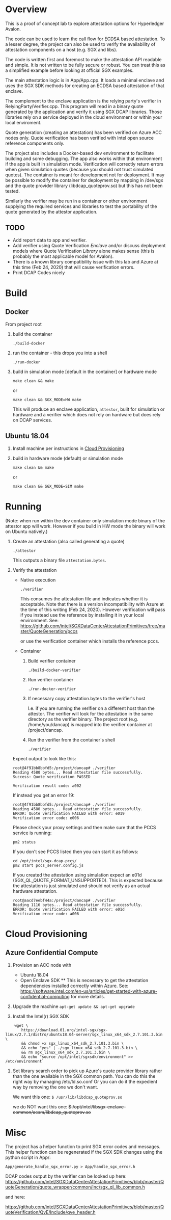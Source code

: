 # Overview
This is a proof of concept lab to explore attestation options for
Hyperledger Avalon.

The code can be used to learn the call flow for ECDSA based attestation. To a
lesser degree, the project can also be used to verify the availability of
attestation components on a host (e.g. SGX and libs).

The code is written first and foremost to make the attestation API readable and
simple. It is not written to be fully secure or robust. You can treat this as a
simplified example before looking at official SGX examples.

The main attestation logic is in App/App.cpp. It loads a minimal enclave and
uses the SGX SDK methods for creating an ECDSA based attestation of that
enclave.

The complement to the enclave application is the relying party's verifier in
RelyingParty/Verifier.cpp. This program will read in a binary quote generated by
the application and verify it using SGX DCAP libraries. Those libraries rely on
a service deployed in the cloud environment or within your local enviroment.

Quote generation (creating an attestation) has been verified on Azure ACC nodes
only. Quote verification has been verified with Intel open source reference
components only.

The project also includes a Docker-based dev environment to facilitate building 
and some debugging. The app also works within that environment if the app is
built in simulation mode. Verification will correctly return errors when given
simulation quotes (because you should not trust simulated quotes). 
The container is meant for development not for deployment.
It may be possible to modify the container for deployment by
mapping in /dev/sgx and the quote provider library (libdcap_quoteprov.so)
but this has not been tested.

Similarly the verifier may be run in a container or other environment
supplying the required services and libraries to test the portability of the 
quote generated by the attestor application.

## TODO
* Add report data to app and verifier.
* Add verifier using Quote Verification *Enclave* and/or discuss deployment
  models where Quote Verification *Library* alone makes sense (this is probably
  the most applicable model for Avalon).
* There is a known library compatibility issue with this lab and Azure at this
  time (Feb 24, 2020) that will cause verification errors.
* Print DCAP Codes nicely


# Build

## Docker

From project root
1. build the container

    `./build-docker`

1. run the container - this drops you into a shell

    `./run-docker`

1. build in simulation mode [default in the container] or hardware mode

    `make clean && make`

    or

    `make clean && SGX_MODE=HW make`
    
    This will produce an enclave application, `attestor`, built for simulation or
    hardware and a verifier which does not rely on hardware but does rely on
    DCAP services.

## Ubuntu 18.04
1. Install machine per instructions in [Cloud Provisioning](#cloud-provisioning)

1. build in hardware mode (default) or simulation mode

    `make clean && make`

    or

    `make clean && SGX_MODE=SIM make`


# Running
(Note: when run within the dev container only simulation mode binary of the
attestor app will work.
However if you build in HW mode the binary will work on Ubuntu natively.)
    
1. Create an attestation (also called generating a quote)

    `./attestor`

    This outputs a binary file `attestation.bytes`.

1. Verify the attestation

    * Native execution

        `./verifier`

        This consumes the attestation file and indicates whether it is acceptable.
        Note that there is a version incompatibility with Azure at the time of this
        writing (Feb 24, 2020). However verification will pass if you instead use
        the reference by installing it in your local environment. See: 
        https://github.com/intel/SGXDataCenterAttestationPrimitives/tree/master/QuoteGeneration/pccs

        or use the verification container which installs the reference pccs.

    * Container
        1. Build verifier container

            `./build-docker-verifier`

        1. Run verifier container

            `./run-docker-verifier`

        1. If necessary copy attestation.bytes to the verifier\'s host

            I.e. if you are running the verifier on a different host than the attestor. The verifier
            will look for the attestation in the same directory as the verifier binary. The project
            root (e.g.  /home/you/dancap) is mapped into the verifier container at /project/dancap.

        1. Run the verifier from the container\'s shell
        
            `./verifier`

    Expect output to look like this:

    ```
    root@4f91bb8bbfd5:/project/dancap# ./verifier
    Reading 4580 bytes... Read attestation file successfully.
    Success: Quote verification PASSED

    Verification result code: a002
    ```
    
    If instead you get an error 19:
    
    ```
    root@4f91bb8bbfd5:/project/dancap# ./verifier
    Reading 4580 bytes... Read attestation file successfully.
    ERROR: Quote verification FAILED with error: e019
    Verification error code: e006
    ```

    Please check your proxy settings and then make sure that the PCCS service is running:

    `pm2 status`

    If you don't see PCCS listed then you can start it as follows:

    ```
    cd /opt/intel/sgx-dcap-pccs/
    pm2 start pccs_server.config.js
    ```

    If you created the attestation using simulation expect an e01d
    (SGX_QL_QUOTE_FORMAT_UNSUPPORTED). This is expected because the attestation is just simulated
    and should not verify as an actual hardware attestation.

    ```
    root@aacd7eebf44a:/project/dancap# ./verifier
    Reading 1116 bytes... Read attestation file successfully.
    ERROR: Quote verification FAILED with error: e01d
    Verification error code: a006
    ```


# Cloud Provisioning
## Azure Confidential Compute
1. Provision an ACC node with
    * Ubuntu 18.04
    * Open Enclave SDK 
    ** This is necessary to get the attestation dependencies installed correctly within Azure.
    See:
    https://software.intel.com/en-us/articles/get-started-with-azure-confidential-computing
    for more details.

1. Upgrade the machine
    `apt-get update && apt-get upgrade`

1. Install the Intel(r) SGX SDK
```
    wget \
       https://download.01.org/intel-sgx/sgx-linux/2.7.1/distro/ubuntu18.04-server/sgx_linux_x64_sdk_2.7.101.3.bin \
       && chmod +x sgx_linux_x64_sdk_2.7.101.3.bin \
       && echo "yes" | ./sgx_linux_x64_sdk_2.7.101.3.bin \
       && rm sgx_linux_x64_sdk_2.7.101.3.bin \
       && echo "source /opt/intel/sgxsdk/environment" >> /etc/environment`
```

1. Set library search order to pick up Azure's quote provider library rather
    than the one available in the SGX common path. You can do this the right
    way by managing /etc/ld.so.conf Or you can do it the expedient way by
    removing the one we don't want.

    We want this one:
    `$ /usr/lib/libdcap_quoteprov.so`

    we do NOT want this one:
    ~~$ /opt/intel/libsgx-enclave-common/aesm/libdcap_quoteprov.so~~

# Misc
The project has a helper function to print SGX error codes and messages.
This helper function can be regenerated if the SGX SDK changes using the
python script in App/:

`App/generate_handle_sgx_error.py > App/handle_sgx_error.h`

DCAP codes output by the verifier can be looked up here:
https://github.com/intel/SGXDataCenterAttestationPrimitives/blob/master/QuoteGeneration/quote_wrapper/common/inc/sgx_ql_lib_common.h

and here:

https://github.com/intel/SGXDataCenterAttestationPrimitives/blob/master/QuoteVerification/QvE/Include/qve_header.h

